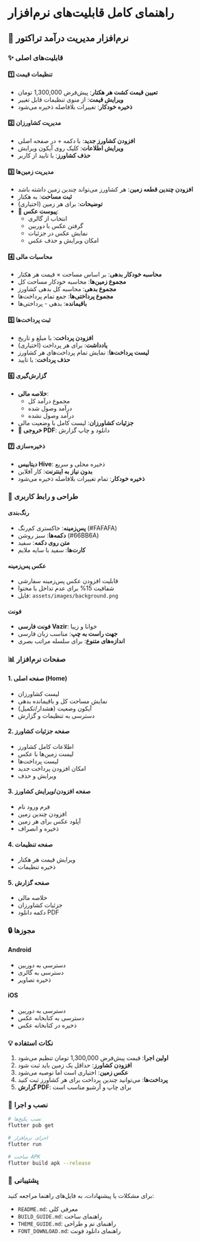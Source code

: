 # راهنمای کامل قابلیت‌های نرم‌افزار

## 📱 نرم‌افزار مدیریت درآمد تراکتور

### ✨ قابلیت‌های اصلی

#### 1️⃣ تنظیمات قیمت
- **تعیین قیمت کشت هر هکتار**: پیش‌فرض 1,300,000 تومان
- **ویرایش قیمت**: از منوی تنظیمات قابل تغییر
- **ذخیره خودکار**: تغییرات بلافاصله ذخیره می‌شود

#### 2️⃣ مدیریت کشاورزان
- **افزودن کشاورز جدید**: با دکمه + در صفحه اصلی
- **ویرایش اطلاعات**: کلیک روی آیکون ویرایش
- **حذف کشاورز**: با تایید از کاربر

#### 3️⃣ مدیریت زمین‌ها
- **افزودن چندین قطعه زمین**: هر کشاورز می‌تواند چندین زمین داشته باشد
- **ثبت مساحت**: به هکتار
- **توضیحات**: برای هر زمین (اختیاری)
- **📸 پیوست عکس**: 
  - انتخاب از گالری
  - گرفتن عکس با دوربین
  - نمایش عکس در جزئیات
  - امکان ویرایش و حذف عکس

#### 4️⃣ محاسبات مالی
- **محاسبه خودکار بدهی**: بر اساس مساحت × قیمت هر هکتار
- **مجموع زمین‌ها**: محاسبه خودکار مساحت کل
- **مجموع بدهی**: محاسبه کل بدهی کشاورز
- **مجموع پرداختی‌ها**: جمع تمام پرداخت‌ها
- **باقیمانده**: بدهی - پرداختی‌ها

#### 5️⃣ ثبت پرداخت‌ها
- **افزودن پرداخت**: با مبلغ و تاریخ
- **یادداشت**: برای هر پرداخت (اختیاری)
- **لیست پرداخت‌ها**: نمایش تمام پرداخت‌های هر کشاورز
- **حذف پرداخت**: با تایید

#### 6️⃣ گزارش‌گیری
- **خلاصه مالی**:
  - مجموع درآمد کل
  - درآمد وصول شده
  - درآمد وصول نشده
- **جزئیات کشاورزان**: لیست کامل با وضعیت مالی
- **📄 خروجی PDF**: دانلود و چاپ گزارش

#### 7️⃣ ذخیره‌سازی
- **دیتابیس Hive**: ذخیره محلی و سریع
- **بدون نیاز به اینترنت**: کار آفلاین
- **ذخیره خودکار**: تمام تغییرات بلافاصله ذخیره می‌شود

### 🎨 طراحی و رابط کاربری

#### رنگ‌بندی
- **پس‌زمینه**: خاکستری کم‌رنگ (#FAFAFA)
- **دکمه‌ها**: سبز روشن (#66BB6A)
- **متن روی دکمه**: سفید
- **کارت‌ها**: سفید با سایه ملایم

#### عکس پس‌زمینه
- قابلیت افزودن عکس پس‌زمینه سفارشی
- شفافیت 15% برای عدم تداخل با محتوا
- فایل: `assets/images/background.png`

#### فونت
- **فونت فارسی Vazir**: خوانا و زیبا
- **جهت راست به چپ**: مناسب زبان فارسی
- **اندازه‌های متنوع**: برای سلسله مراتب بصری

### 📊 صفحات نرم‌افزار

#### 1. صفحه اصلی (Home)
- لیست کشاورزان
- نمایش مساحت کل و باقیمانده بدهی
- آیکون وضعیت (هشدار/تکمیل)
- دسترسی به تنظیمات و گزارش

#### 2. صفحه جزئیات کشاورز
- اطلاعات کامل کشاورز
- لیست زمین‌ها با عکس
- لیست پرداخت‌ها
- امکان افزودن پرداخت جدید
- ویرایش و حذف

#### 3. صفحه افزودن/ویرایش کشاورز
- فرم ورود نام
- افزودن چندین زمین
- آپلود عکس برای هر زمین
- ذخیره و انصراف

#### 4. صفحه تنظیمات
- ویرایش قیمت هر هکتار
- ذخیره تنظیمات

#### 5. صفحه گزارش
- خلاصه مالی
- جزئیات کشاورزان
- دکمه دانلود PDF

### 🔒 مجوزها

#### Android
- دسترسی به دوربین
- دسترسی به گالری
- ذخیره تصاویر

#### iOS
- دسترسی به دوربین
- دسترسی به کتابخانه عکس
- ذخیره در کتابخانه عکس

### 💡 نکات استفاده

1. **اولین اجرا**: قیمت پیش‌فرض 1,300,000 تومان تنظیم می‌شود
2. **افزودن کشاورز**: حداقل یک زمین باید ثبت شود
3. **عکس زمین**: اختیاری است اما توصیه می‌شود
4. **پرداخت‌ها**: می‌توانید چندین پرداخت برای هر کشاورز ثبت کنید
5. **گزارش PDF**: برای چاپ و آرشیو مناسب است

### 🚀 نصب و اجرا

```bash
# نصب پکیج‌ها
flutter pub get

# اجرای نرم‌افزار
flutter run

# ساخت APK
flutter build apk --release
```

### 📝 پشتیبانی

برای مشکلات یا پیشنهادات، به فایل‌های راهنما مراجعه کنید:
- `README.md`: معرفی کلی
- `BUILD_GUIDE.md`: راهنمای ساخت
- `THEME_GUIDE.md`: راهنمای تم و طراحی
- `FONT_DOWNLOAD.md`: راهنمای دانلود فونت
